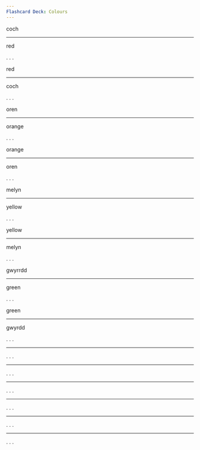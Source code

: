 ```yaml
---
Flashcard Deck: Colours
---
```


coch

---

red

. . .

red

---

coch

. . .

oren

---

orange

. . .

orange

---

oren

. . .

melyn

---

yellow

. . .

yellow

---

melyn

. . .

gwyrrdd

---

green

. . .

green

---

gwyrdd

. . .



---



. . .



---



. . .



---



. . .



---



. . .



---



. . .



---



. . .
